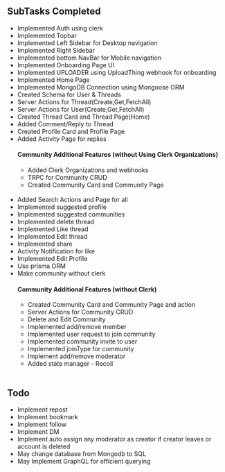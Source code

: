 ## SubTasks Completed
<ul>
  <li>Implemented Auth using clerk</li>
  <li>Implemented Topbar</li>
  <li>Implemented Left Sidebar for Desktop navigation</li>
  <li>Implemented Right Sidebar</li>
  <li>Implemented bottom NavBar for Mobile navigation</li>
  <li>Implemented Onboarding Page UI</li>
  <li>Implemented UPLOADER using UploadThing webhook for onboarding</li>
  <li>Implemented Home Page</li>
  <li>Implemented MongoDB Connection using Mongoose ORM</li>
  <li>Created Schema for User & Threads</li>
  <li>Server Actions for Thread(Create,Get,FetchAll)</li>
  <li>Server Actions for User(Create,Get,FetchAll)</li>
  <li>Created Thread Card and Thread Page(Home)</li>
  <li>Added Comment/Reply to Thread</li>
  <li>Created Profile Card and Profile Page</li>
  <li>Added Activity Page for replies</li>
  <h4><b>Community Additional Features (without Using Clerk Organizations)</b></h4>
  <ul> 
    <li>Added Clerk Organizations and webhooks</li>
    <li>TRPC for Community CRUD</li>
    <li>Created Community Card and Community Page</li>
  </ul>
  <br>
  <li>Added Search Actions and Page for all</li>
  <li>Implemented suggested profile</li>
  <li>Implemented suggested communities</li>
  <li>Implemented delete thread</li>
  <li>Implemented Like thread</li>
  <li>Implemented Edit thread</li>
  <li>Implemented share</li>
  <li>Activity Notification for like</li>
  <li>Implemented Edit Profile</li>
  <li>Use prisma ORM</li>
  
  <li>Make community without clerk</li>
  <h4><b>Community Additional Features (without Clerk)</b></h4>
  <ul> 
    <li>Created Community Card and Community Page and action</li>
    <li>Server Actions for Community CRUD</li>
    <li>Delete and Edit Community</li> 
    <li>Implemented add/remove member</li>
    <li>Implemented user request to join community</li>
    <li>Implemented community invite to user</li>
    <li>Implemented joinType for community</li>
    <li>Implement add/remove moderator</li>
    <li>Added state manager - Recoil</li>
  </ul>
  <br>
</ul>

## Todo
<ul>
  <li>Implement repost</li>
  <li>Implement bookmark</li>
  <li>Implement follow</li>
  <li>Implement DM</li>
  <li>Implement auto assign any moderator as creator if creator leaves or account is deleted</li>
  <li>May change database from Mongodb to SQL</li>
  <li>May Implement GraphQL for efficient querying</li>
</ul>
